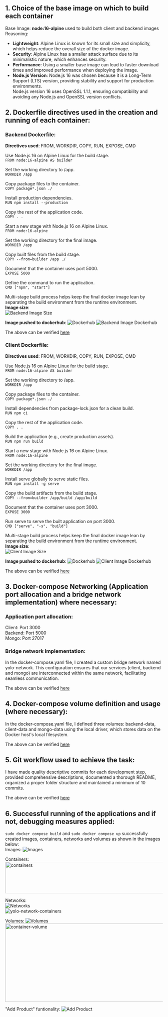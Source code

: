 ## 1. Choice of the base image on which to build each container 
Base Image: **node:16-alpine** used to build both client and backend images <br />
Reasoning: <br />
- **Lightweight**: Alpine Linux is known for its small size and simplicity, which helps reduce the overall size of the docker image.<br />
- **Security**: Alpine Linux has a smaller attack surface due to its minimalistic nature, which enhances security.<br />
- **Performance**: Using a smaller base image can lead to faster download times and improved performance when deploying the image.<br />
- **Node.js Version**: Node.js 16 was chosen because it is a Long-Term Support (LTS) version, providing stability and support for production environments.<br />
                     Node.js version 16 uses OpenSSL 1.1.1, ensuring compatibility and avoiding any Node.js and OpenSSL version conflicts.

## 2. Dockerfile directives used in the creation and running of each container:
### Backend Dockerfile:
**Directives used**: FROM, WORKDIR, COPY, RUN, EXPOSE, CMD


Use Node.js 16 on Alpine Linux for the build stage.<br />
 ```FROM node:16-alpine AS builder```

Set the working directory to /app.<br />
 ```WORKDIR /app```

Copy package files to the container.<br />
 ```COPY package*.json ./```

Install production dependencies.<br />
 ```RUN npm install --production```

Copy the rest of the application code.<br />
 ```COPY . .```

Start a new stage with Node.js 16 on Alpine Linux.<br />
 ```FROM node:16-alpine```

Set the working directory for the final image.<br />
 ```WORKDIR /app```

Copy built files from the build stage.<br />
 ```COPY --from=builder /app ./```

Document that the container uses port 5000.<br />
 ```EXPOSE 5000```

Define the command to run the application.<br />
 ```CMD ["npm", "start"]```

Multi-stage build process helps keep the final docker image lean by separating the build environment from the runtime environment.<br />
 **Image size**:<br />
 ![Backend Image Size](images/backend-img-size.png)

 **Image pushed to dockerhub**:
 ![Dockerhub](images/dockerhub.png)
 ![Backend Image Dockerhub](images/backend-img-dockerhub.png)

The above can be verified [here](https://hub.docker.com/repositories/chelseagitonga)

### Client Dockerfile:
**Directives used**: FROM, WORKDIR, COPY, RUN, EXPOSE, CMD


Use Node.js 16 on Alpine Linux for the build stage.<br />
 ```FROM node:16-alpine AS builder```

Set the working directory to /app.<br />
 ```WORKDIR /app```

Copy package files to the container.<br />
 ```COPY package*.json ./```

Install dependencies from package-lock.json for a clean build.<br />
 ```RUN npm ci```

Copy the rest of the application code.<br />
 ```COPY . .```

Build the application (e.g., create production assets).<br />
 ```RUN npm run build```

Start a new stage with Node.js 16 on Alpine Linux.<br />
 ```FROM node:16-alpine```

Set the working directory for the final image.<br />
 ```WORKDIR /app```

Install serve globally to serve static files.<br />
 ```RUN npm install -g serve```

Copy the build artifacts from the build stage.<br />
 ```COPY --from=builder /app/build /app/build```

Document that the container uses port 3000.<br />
 ```EXPOSE 3000```

Run serve to serve the built application on port 3000.<br />
 ```CMD ["serve", "-s", "build"]```

Multi-stage build process helps keep the final docker image lean by separating the build environment from the runtime environment.<br />
**Image size**:<br />
![Client Image Size](images/client-img-size.png)

**Image pushed to dockerhub**:
 ![Dockerhub](images/dockerhub.png)
 ![Client Image Dockerhub](images/client-img-dockerhub.png)

The above can be verified [here](https://hub.docker.com/repositories/chelseagitonga)

## 3. Docker-compose Networking (Application port allocation and a bridge network implementation) where necessary:
### Application port allocation:
Client: Port 3000<br />
Backend: Port 5000<br />
Mongo: Port 27017

### Bridge network implementation: 
In the docker-compose.yaml file, I created a custom bridge network named yolo-network. This configuration ensures that our services (client, backend and mongo) are interconnected within the same network, facilitating seamless communication.<br />

The above can be verified [here](docker-compose.yaml)


## 4. Docker-compose volume definition and usage (where necessary):
In the docker-compose.yaml file, I defined three volumes: backend-data, client-data and mongo-data using the local driver, which stores data on the Docker host's local filesystem.

The above can be verified [here](docker-compose.yaml)

## 5. Git workflow used to achieve the task:
I have made quality descriptive commits for each development step, provided comprehensive descriptions, documented a thorough README, organized a proper folder structure and maintained a minimum of 10 commits.

The above can be verified [here](https://github.com/ChelseaGitonga/yolo/tree/main)

## 6. Successful running of the applications and if not, debugging measures applied:
`sudo docker compose build` and `sudo docker compose up` successfully created images, containers, networks and volumes as shown in the images below:<br />
Images:
![Images](images/images.png)<br />

Containers:
<img src="images/containers.png" alt="containers" width="1000" height="100"><br />

Networks:<br />
![Networks](images/networks.png)<br />
![yolo-network-containers](images/yolo-network-containers.png)<br />

Volumes:
![Volumes](images/volumes.png)<br />
<img src="images/container-volume.png" alt="container-volume" width="1000" height="250"><br />

"Add Product" funtionality:
![Add Product](images/add-product.png)

